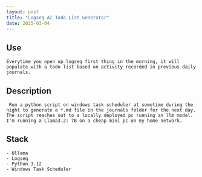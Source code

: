 ```yaml
---
layout: post
title: "Logseq AI Todo List Generator"
date: 2025-03-04
---
```

## Use
    Everytime you open up logseq first thing in the morning, it will populate with a todo list based on activity recorded in previous daily journals.

## Description
     Run a python script on windows task scheduler at sometime during the night to generate a *.md file in the journals folder for the next day. The script reaches out to a locally deployed pc running an llm model. I'm running a Llama3.2: 7B on a cheap mini pc on my home network.

## Stack
    - Ollama
    - Logseq
    - Python 3.12
    - Windows Task Scheduler